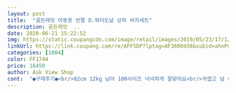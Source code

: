 ```yaml
---
layout: post 
title:  "골든래빗 아동용 반팔 D.워터도날 상하 바지세트" 
description: 골든래빗  ..
date: 2020-06-21 15:22:52 
img: https://static.coupangcdn.com/image/retail/images/2019/05/23/17/1/d2229172-19da-4f82-aade-4ee0ed479313.jpg 
linkUrl: https://link.coupang.com/re/AFFSDP?lptag=AF3600438&subid=ahnPublicAsk&pageKey=226951151&itemId=719186569&vendorItemId=4819628306&traceid=V0-113-01b50be37aa77c99 
categories: [1004] 
color: FF1744 
price: 16450 
author: Ask View Shop 
cont:  "●구매후기●<br/>82cm 12kg 남아 100사이즈 넉넉하게 잘맞아요<br/>귀엽고 넘 이쁜 패턴이에요<br/>디자인도 너무 좋아요!!!!<br/>몸무게가 14키로여서 M사이즈로 넉넉하게 입으라고 구매했어요<br/>색도 맘에들고<br/>색이 너무 이뻐여!!!<br/>시원한 여름에 딱이네요<br/>조카가 12개월인데<br/>질도 좋고 배송도 빠르고 다 좋은데 바지가 넘 짝아요 유ㅠㅠ 옷은 넘 크고 바지는 작고 우ㅜㅠ 어떻게 해야할지 유<br/>82cm 12kg 남아 100사이즈 넉넉하게 잘맞아요<br/>귀엽고 넘 이쁜 패턴이에요<br/>디자인도 너무 좋아요!!!!<br/>몸무게가 14키로여서 M사이즈로 넉넉하게 입으라고 구매했어요<br/>색도 맘에들고<br/>색이 너무 이뻐여!!!<br/>시원한 여름에 딱이네요<br/>조카가 12개월인데<br/>질도 좋고 배송도 빠르고 다 좋은데 바지가 넘 짝아요 유ㅠㅠ 옷은 넘 크고 바지는 작고 우ㅜㅠ 어떻게 해야할지 유<br/>" 
---
```

